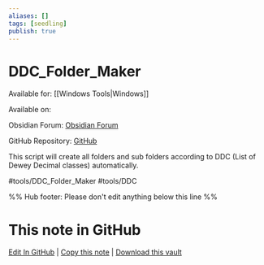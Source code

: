 ```yaml
---
aliases: []
tags: [seedling]
publish: true
---
```


# DDC_Folder_Maker

Available for: [[Windows Tools|Windows]]

Available on:

Obsidian Forum: <a href="https://forum.obsidian.md/t/ddc-automatic-folder-creation/31216">Obsidian Forum</a>

GitHub Repository: <a href="https://github.com/llZektorll/DDC-Folder-Maker">GitHub</a>

This script will create all folders and sub folders according to DDC (List of Dewey Decimal classes) automatically.

#tools/DDC_Folder_Maker #tools/DDC

%% Hub footer: Please don't edit anything below this line %%

# This note in GitHub

<span class="git-footer">[Edit In GitHub](https://github.dev/obsidian-community/obsidian-hub/blob/main/02%20-%20Community%20Expansions/02.05%20All%20Community%20Expansions/Auxiliary%20Tools/DDC_Folder_Maker.md "git-hub-edit-note") | [Copy this note](https://raw.githubusercontent.com/obsidian-community/obsidian-hub/main/02%20-%20Community%20Expansions/02.05%20All%20Community%20Expansions/Auxiliary%20Tools/DDC_Folder_Maker.md "git-hub-copy-note") | [Download this vault](https://github.com/obsidian-community/obsidian-hub/archive/refs/heads/main.zip "git-hub-download-vault") </span>
